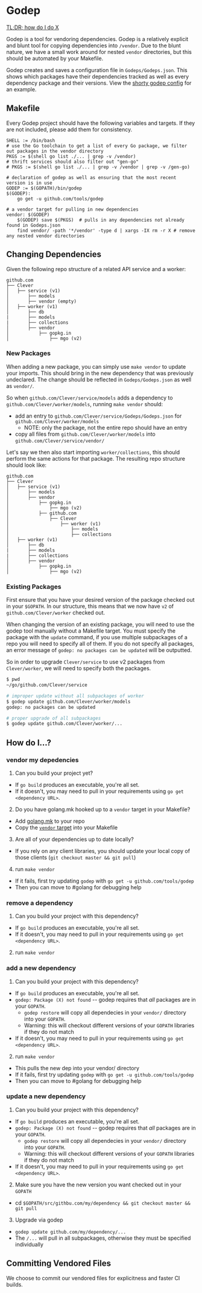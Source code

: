 # Godep

[TL;DR; how do I do X](#how-do-i)

Godep is a tool for vendoring dependencies.
Godep is a relatively explicit and blunt tool for copying dependencies into `/vendor`.
Due to the blunt nature, we have a small work around for nested `vendor` directories, but this should be automated by your Makefile.

Godep creates and saves a configuration file in `Godeps/Godeps.json`.
This shows which packages have their dependencies tracked as well as every dependency package and their versions.
View the [shorty godep config](https://github.com/Clever/shorty/blob/master/Godeps/Godeps.json) for an example.


## Makefile

Every Godep project should have the following variables and targets.
If they are not included, please add them for consistency.

```make
SHELL := /bin/bash
# use the Go toolchain to get a list of every Go package, we filter out packages in the vendor directory
PKGS := $(shell go list ./... | grep -v /vendor)
# thrift services should also filter out "gen-go"
# PKGS := $(shell go list ./... | grep -v /vendor | grep -v /gen-go)

# declaration of godep as well as ensuring that the most recent version is in use
GODEP := $(GOPATH)/bin/godep
$(GODEP):
    go get -u github.com/tools/godep

# a vendor target for pulling in new dependencies
vendor: $(GODEP)
    $(GODEP) save $(PKGS)  # pulls in any dependencies not already found in Godeps.json
    find vendor/ -path '*/vendor' -type d | xargs -IX rm -r X # remove any nested vendor directories
```


## Changing Dependencies

Given the following repo structure of a related API service and a worker:
```
github.com
├── Clever
│   ├── service (v1)
│       ├── models
│       ├── vendor (empty)
│   ├── worker (v1)
│       ├── db
|       ├── models
|       ├── collections
│       ├── vendor
│           ├── gopkg.in
│               ├── mgo (v2)
```

### New Packages

When adding a new package, you can simply use `make vendor` to update your imports.
This should bring in the new dependency that was previously undeclared.
The change should be reflected in `Godeps/Godeps.json` as well as `vendor/`.

So when `github.com/Clever/service/models` adds a dependency to `github.com/Clever/worker/models`, running `make vendor` should:
- add an entry to `github.com/Clever/service/Godeps/Godeps.json` for `github.com/Clever/worker/models`
  - NOTE: only the package, not the entire repo should have an entry
- copy all files from `github.com/Clever/worker/models` into `github.com/Clever/service/vendor/`

Let's say we then also start importing `worker/collections`, this should perform the same actions for that package.
The resulting repo structure should look like:

```
github.com
├── Clever
│   ├── service (v1)
│       ├── models
│       ├── vendor
│           ├── gopkg.in
│               ├── mgo (v2)
│           ├── github.com
│               ├── Clever
│                   ├── worker (v1)
│                       ├── models
│                       ├── collections
│   ├── worker (v1)
│       ├── db
|       ├── models
|       ├── collections
│       ├── vendor
│           ├── gopkg.in
│               ├── mgo (v2)
```

### Existing Packages

First ensure that you have your desired version of the package checked out in your `$GOPATH`.
In our structure, this means that we now have `v2` of `github.com/Clever/worker` checked out.

When changing the version of an existing package, you will need to use the godep tool manually without a Makefile target.
You must specify the package with the `update` command, if you use multiple subpackages of a repo you will need to specify all of them.
If you do not specify all packages, an error message of `godep: no packages can be updated` will be outputted.

So in order to upgrade `Clever/service` to use v2 packages from `Clever/worker`, we will need to specify both the packages.

```bash
$ pwd
~/go/github.com/Clever/service

# improper update without all subpackages of worker
$ godep update github.com/Clever/worker/models
godep: no packages can be updated

# proper upgrade of all subpackages
$ godep update github.com/Clever/worker/...
```

## How do I...?

### vendor my depedencies

1. Can you build your project yet?
  - If `go build` produces an executable, you're all set.
  - If it doesn't, you may need to pull in your requirements using `go get <dependency URL>`.
2. Do you have golang.mk hooked up to a `vendor` target in your Makefile?
  - Add [golang.mk](https://github.com/Clever/dev-handbook/blob/master/make/golang.mk) to your repo
  - Copy the [`vendor` target](https://github.com/Clever/shorty/blob/master/Makefile) into your Makefile
3. Are all of your dependencies up to date locally?
  - If you rely on any client libraries, you should update your local copy of those clients (`git checkout master && git pull`)
4. run `make vendor`
  - If it fails, first try updating `godep` with `go get -u github.com/tools/godep`
  - Then you can move to #golang for debugging help

### remove a dependency

1. Can you build your project with this dependency?
  - If `go build` produces an executable, you're all set.
  - If it doesn't, you may need to pull in your requirements using `go get <dependency URL>`.
2. run `make vendor`

### add a new dependency

1. Can you build your project with this dependency?
  - If `go build` produces an executable, you're all set.
  - `godep: Package (X) not found` -- godep requires that *all* packages are in your `GOPATH`.
    - `godep restore` will copy all dependecies in your `vendor/` directory into your `GOPATH`.
    - Warning: this will checkout different versions of your `GOPATH` libraries if they do not match
  - If it doesn't, you may need to pull in your requirements using `go get <dependency URL>`.
2. run `make vendor`
  - This pulls the new dep into your vendor/ directory
  - If it fails, first try updating `godep` with `go get -u github.com/tools/godep`
  - Then you can move to #golang for debugging help

### update a new dependency

1. Can you build your project with this dependency?
  - If `go build` produces an executable, you're all set.
  - `godep: Package (X) not found` -- godep requires that *all* packages are in your `GOPATH`.
    - `godep restore` will copy all dependecies in your `vendor/` directory into your `GOPATH`.
    - Warning: this will checkout different versions of your `GOPATH` libraries if they do not match
  - If it doesn't, you may need to pull in your requirements using `go get <dependency URL>`.
2. Make sure you have the new version you want checked out in your `GOPATH`
  - cd `$GOPATH/src/githbu.com/my/dependency && git checkout master && git pull`
3. Upgrade via godep
  - `godep update github.com/my/dependency/...`
  - The `/...` will pull in all subpackages, otherwise they must be specified individually

## Committing Vendored Files

We choose to commit our vendored files for explicitness and faster CI builds.
